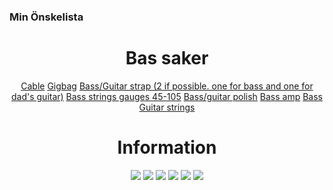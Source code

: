 ### Min Önskelista

<h1 align="center">Bas saker</h1>

<p align="center">
<a href="https://www.thomann.de/be/harley_benton_gc_9_pr_vintage_red.htm">Cable</a>
<a href="https://www.thomann.de/be/thomann_e_bass_gigbag_premium.htm">Gigbag</a>
<a href="https://www.thomann.de/be/harley_benton_guitarstrap_suede_black.htm">Bass/Guitar strap (2 if possible. one for bass and one for dad's guitar)</a>
<a href="https://www.thomann.de/be/harley_benton_valuestrings_bassguitar_medium.htm">Bass strings gauges 45-105</a>
<a href="https://www.thomann.de/be/harley_benton_hardware_polish.htm">Bass/guitar polish</a>
<a href="https://www.thomann.de/be/harley_benton_hb_20b.htm">Bass amp</a>
<a href="https://www.thomann.de/be/harley_benton_b_450_qtb_progressive_series.htm">Bass</a>
<a href="https://www.thomann.de/be/harley_bentonvaluestrings_classical.htm">Guitar strings</a>
</p>


<h1 align="center">Information</h1>

<p align="center">
<a href="https://github.com/SexualRhinoceros/MusicBot/wiki/Commands"><img src="http://i.imgur.com/XM9wM2Z.png"></a>
<a href="https://github.com/SexualRhinoceros/MusicBot/wiki/Configuration"><img src="http://i.imgur.com/lUGD3uG.png"></a>
<a href="https://github.com/SexualRhinoceros/MusicBot/wiki/Permissions"><img src="http://i.imgur.com/xSwNPI2.png"></a>
<a href="https://github.com/SexualRhinoceros/MusicBot/wiki/Updating"><img src="http://i.imgur.com/WKG0qo0.png"></a>
<a href="https://github.com/SexualRhinoceros/MusicBot/wiki/Modification"><img src="http://i.imgur.com/Xluk1hv.png"></a>
<a href="https://github.com/SexualRhinoceros/MusicBot/wiki/FAQ"><img src="http://i.imgur.com/iVHLcAU.png"></a>
</p>
